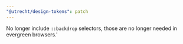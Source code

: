 ```yaml
---
"@utrecht/design-tokens": patch
---
```


No longer include `::backdrop` selectors, those are no longer needed in evergreen browsers.'
